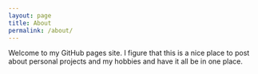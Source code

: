 ```yaml
---
layout: page
title: About
permalink: /about/
---
```


Welcome to my GitHub pages site. I figure that this is a nice place to post
about personal projects and my hobbies and have it all be in one place.
